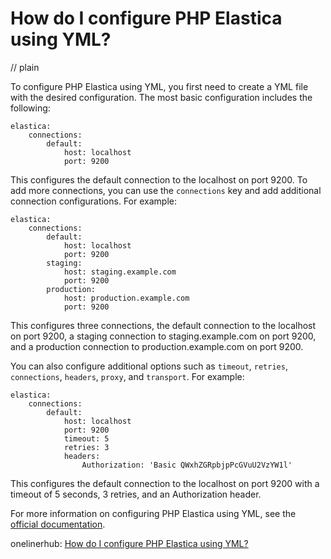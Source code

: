 # How do I configure PHP Elastica using YML?
// plain

To configure PHP Elastica using YML, you first need to create a YML file with the desired configuration. The most basic configuration includes the following:

```
elastica:
    connections:
        default:
            host: localhost
            port: 9200
```

This configures the default connection to the localhost on port 9200. To add more connections, you can use the `connections` key and add additional connection configurations. For example:

```
elastica:
    connections:
        default:
            host: localhost
            port: 9200
        staging:
            host: staging.example.com
            port: 9200
        production:
            host: production.example.com
            port: 9200
```

This configures three connections, the default connection to the localhost on port 9200, a staging connection to staging.example.com on port 9200, and a production connection to production.example.com on port 9200.

You can also configure additional options such as `timeout`, `retries`, `connections`, `headers`, `proxy`, and `transport`. For example:

```
elastica:
    connections:
        default:
            host: localhost
            port: 9200
            timeout: 5
            retries: 3
            headers:
                Authorization: 'Basic QWxhZGRpbjpPcGVuU2VzYW1l'
```

This configures the default connection to the localhost on port 9200 with a timeout of 5 seconds, 3 retries, and an Authorization header.

For more information on configuring PHP Elastica using YML, see the [official documentation](https://www.elastic.co/guide/en/elasticsearch/client/php-en/current/configuration.html).

onelinerhub: [How do I configure PHP Elastica using YML?](https://onelinerhub.com/php-elastica/how-do-i-configure-php-elastica-using-yml)